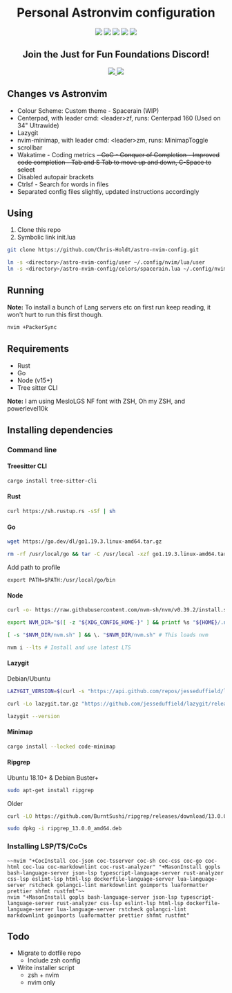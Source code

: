 <h1 align="center"> Personal Astronvim configuration </h1>

<div align="center">
<img src="https://img.shields.io/badge/NeoVim-%2357A143.svg?&style=for-the-badge&logo=neovim&logoColor=white">
<img src="https://img.shields.io/badge/lua-%231C2D72.svg?style=for-the-badge&logo=lua&logoColor=white">

<img src="https://img.shields.io/github/directory-file-count/chris-holdt/astro-nvim-config?style=for-the-badge">
<img src="https://img.shields.io/github/repo-size/chris-holdt/astro-nvim-config?style=for-the-badge">
<img src="https://img.shields.io/github/last-commit/chris-holdt/astro-nvim-config?style=for-the-badge">

<br/>
<h2>Join the Just for Fun Foundations Discord!</h2>
<a href="https://discord.gg/Gxz8z9q3hj">
  <img src="https://img.shields.io/badge/Discord-%235864F2.svg?style=for-the-badge&logo=discord&logoColor=white">
  <img src="https://img.shields.io/discord/1042454525069504645?style=for-the-badge">
</a>
</div>

## Changes vs Astronvim

- Colour Scheme: Custom theme - Spacerain (WIP)
- Centerpad, with leader cmd: \<leader\>zf, runs: Centerpad 160 (Used on 34"
  Ultrawide)
- Lazygit
- nvim-minimap, with leader cmd: \<leader\>zm, runs: MinimapToggle
- scrollbar
- Wakatime - Coding metrics
  ~~- CoC - Conquer of Completion - Improved code completion - Tab and S Tab to move
  up and down, C-Space to select~~
- Disabled autopair brackets
- Ctrlsf - Search for words in files
- Separated config files slightly, updated instructions accordingly

## Using

1. Clone this repo
2. Symbolic link init.lua

```bash
git clone https://github.com/Chris-Holdt/astro-nvim-config.git

ln -s <directory>/astro-nvim-config/user ~/.config/nvim/lua/user
ln -s <directory>/astro-nvim-config/colors/spacerain.lua ~/.config/nvim/colors/spacerain.lua
```

## Running

**Note:** To install a bunch of Lang servers etc on first run keep reading, it won't hurt to run this first though.

```bash
nvim +PackerSync
```

## Requirements

- Rust
- Go
- Node (v15+)
- Tree sitter CLI

**Note:** I am using MesloLGS NF font with ZSH, Oh my ZSH, and powerlevel10k

## Installing dependencies

### Command line

#### Treesitter CLI

```bash
cargo install tree-sitter-cli
```

#### Rust

```bash
curl https://sh.rustup.rs -sSf | sh
```

#### Go

```bash
wget https://go.dev/dl/go1.19.3.linux-amd64.tar.gz

rm -rf /usr/local/go && tar -C /usr/local -xzf go1.19.3.linux-amd64.tar.gz
```

Add path to profile

`export PATH=$PATH:/usr/local/go/bin`

#### Node

```bash
curl -o- https://raw.githubusercontent.com/nvm-sh/nvm/v0.39.2/install.sh | bash

export NVM_DIR="$([ -z "${XDG_CONFIG_HOME-}" ] && printf %s "${HOME}/.nvm" || printf %s "${XDG_CONFIG_HOME}/nvm")"

[ -s "$NVM_DIR/nvm.sh" ] && \. "$NVM_DIR/nvm.sh" # This loads nvm

nvm i --lts # Install and use latest LTS
```

#### Lazygit

Debian/Ubuntu

```bash
LAZYGIT_VERSION=$(curl -s "https://api.github.com/repos/jesseduffield/lazygit/releases/latest" | grep '"tag_name":' |  sed -E 's/.*"v*([^"]+)".*/\1/')

curl -Lo lazygit.tar.gz "https://github.com/jesseduffield/lazygit/releases/latest/download/lazygit_${LAZYGIT_VERSION}_Linux_x86_64.tar.gz"

lazygit --version
```

#### Minimap

```bash
cargo install --locked code-minimap
```

#### Ripgrep

Ubuntu 18.10+ & Debian Buster+

```bash
sudo apt-get install ripgrep
```

Older

```bash
curl -LO https://github.com/BurntSushi/ripgrep/releases/download/13.0.0/ripgrep_13.0.0_amd64.deb

sudo dpkg -i ripgrep_13.0.0_amd64.deb
```

### Installing LSP/TS/CoCs

```vim
~~nvim "+CocInstall coc-json coc-tsserver coc-sh coc-css coc-go coc-html coc-lua coc-markdownlint coc-rust-analyzer" "+MasonInstall gopls bash-language-server json-lsp typescript-language-server rust-analyzer css-lsp eslint-lsp html-lsp dockerfile-language-server lua-language-server rstcheck golangci-lint markdownlint goimports luaformatter prettier shfmt rustfmt"~~
nvim "+MasonInstall gopls bash-language-server json-lsp typescript-language-server rust-analyzer css-lsp eslint-lsp html-lsp dockerfile-language-server lua-language-server rstcheck golangci-lint markdownlint goimports luaformatter prettier shfmt rustfmt"
```

## Todo

- Migrate to dotfile repo
  - Include zsh config
- Write installer script
  - zsh + nvim
  - nvim only
